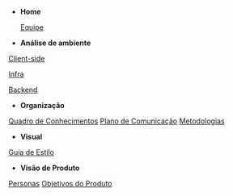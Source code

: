 - **Home**

  [Equipe](Home/Home.md)

- **Análise de ambiente**

[Client-side](environment-analyze/client-side.md)

[Infra](environment-analyze/infra.md)

[Backend](environment-analyze/backend.md)

- **Organização**

[Quadro de Conhecimentos](organization/knowledge-board.md)
[Plano de Comunicação](organization/communication.md.md)
[Metodologias](organization/methodology.md)

- **Visual**

[Guia de Estilo](visual/guia-estilo.md)


- **Visão de Produto**

[Personas](visao/personas.md)
[Objetivos do Produto](visao/objetivos.md)

